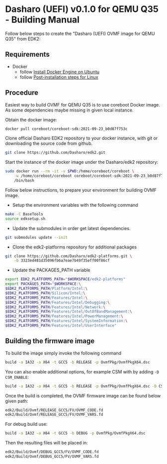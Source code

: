 # Dasharo (UEFI) v0.1.0 for QEMU Q35 - Building Manual

Follow below steps to create the "Dasharo (UEFI) OVMF image for QEMU Q35" from EDK2:

## Requirements

- Docker
    + follow [Install Docker Engine on Ubuntu](https://docs.docker.com/engine/install/ubuntu/)
    + follow [Post-installation steps for Linux](https://docs.docker.com/engine/install/linux-postinstall/)

## Procedure

Easiest way to build OVMF for QEMU Q35 is to use coreboot Docker image.
As some dependencies maybe missing in given local instance.

Obtain the docker image:

```bash
docker pull coreboot/coreboot-sdk:2021-09-23_b0d87f753c
```

Clone official Dasharo EDK2 repository to your docker instance,
with git or downloading the source code from github.

```bash
git clone https://github.com/Dasharo/edk2.git
```

Start the instance of the docker image under the Dasharo/edk2 repository:

```bash
sudo docker run --rm -it -v $PWD:/home/coreboot/coreboot \
    -w /home/coreboot/coreboot coreboot/coreboot-sdk:2021-09-23_b0d87f753c \
    /bin/bash
```

Follow below instructions, to prepare your environment for building OVMF
image.

- Setup the environment variables with the following command

```bash
make -C BaseTools
source edksetup.sh
```

- Update the submodules in order get latest dependencies.

```bash
git submodules update --init
```

- Clone the edk2-platforms repository for additional packages

```bash
git clone https://github.com/Dasharo/edk2-platforms.git \
    -b 3323ed481d35096fb6a7eae7b49f35eff00f86cf
```

- Update the PACKAGES_PATH variable

```bash
export EDK2_PLATFORMS_PATH="$WORKSPACE/edk2-platforms"
export PACKAGES_PATH="$WORKSPACE:\
$EDK2_PLATFORMS_PATH/Platform/Intel:\
$EDK2_PLATFORMS_PATH/Silicon/Intel:\
$EDK2_PLATFORMS_PATH/Features/Intel:\
$EDK2_PLATFORMS_PATH/Features/Intel/Debugging:\
$EDK2_PLATFORMS_PATH/Features/Intel/Network:\
$EDK2_PLATFORMS_PATH/Features/Intel/OutOfBandManagement:\
$EDK2_PLATFORMS_PATH/Features/Intel/PowerManagement:\
$EDK2_PLATFORMS_PATH/Features/Intel/SystemInformation:\
$EDK2_PLATFORMS_PATH/Features/Intel/UserInterface"
```

## Building the firmware image

To build the image simply invoke the following command

```bash
build -a IA32 -a X64 -t GCC5 -b RELEASE -p OvmfPkg/OvmfPkgX64.dsc
```

You can also enable additional options, for example CSM with by adding
`-D CSM_ENABLE`:

```bash
build -a IA32 -a X64 -t GCC5 -b RELEASE -p OvmfPkg/OvmfPkgX64.dsc -D CSM_ENABLE
```

Once the build is completed, the OVMF firmware image can be found below given
path:

```bash
edk2/Build/Ovmf/RELEASE_GCC5/FV/OVMF_CODE.fd
edk2/Build/Ovmf/RELEASE_GCC5/FV/OVMF_VARS.fd
```


For debug build use:

```bash
build -a IA32 -a X64 -t GCC5 -b DEBUG -p OvmfPkg/OvmfPkgX64.dsc
```

Then the resulting files will be placed in:

```bash
edk2/Build/Ovmf/DEBUG_GCC5/FV/OVMF_CODE.fd
edk2/Build/Ovmf/DEBUG_GCC5/FV/OVMF_VARS.fd
```
